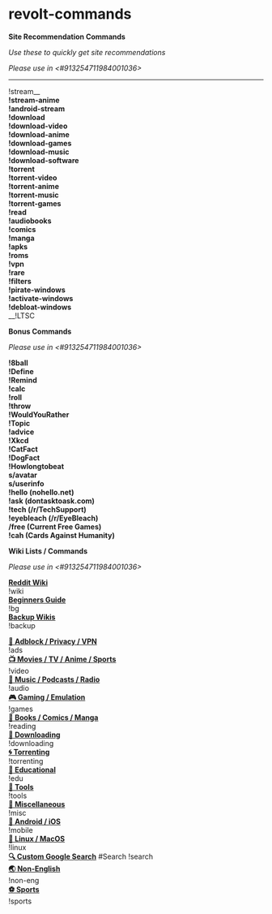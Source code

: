 # revolt-commands

____Site Recommendation Commands____

*Use these to quickly get site recommendations*

*Please use in <#913254711984001036>*

---

!stream__  
__!stream-anime__  
__!android-stream__  
__!download__  
__!download-video__  
__!download-anime__  
__!download-games__  
__!download-music__  
__!download-software__  
__!torrent__  
__!torrent-video__  
__!torrent-anime__  
__!torrent-music__  
__!torrent-games__  
__!read__  
__!audiobooks__  
__!comics__  
__!manga__  
__!apks__  
__!roms__  
__!vpn__  
__!rare__  
__!filters__  
__!pirate-windows__  
__!activate-windows__  
__!debloat-windows__  
__!LTSC

____Bonus Commands____

*Please use in <#913254711984001036>*

__!8ball__  
__!Define__  
__!Remind__  
__!calc__  
__!roll__  
__!throw__  
__!WouldYouRather__  
__!Topic__  
__!advice__  
__!Xkcd__  
__!CatFact__  
__!DogFact__  
__!Howlongtobeat__  
__s/avatar__  
__s/userinfo__  
__!hello (nohello.net)__  
__!ask (dontasktoask.com)__  
__!tech (/r/TechSupport)__  
__!eyebleach (/r/EyeBleach)__  
__/free (Current Free Games)__  
__!cah (Cards Against Humanity)__

____Wiki Lists / Commands____

*Please use in <#913254711984001036>*

__[Reddit Wiki](https://www.reddit.com/r/FREEMEDIAHECKYEAH/wiki/index)__  
!wiki  
__[Beginners Guide](https://rentry.org/Piracy-BG)__  
!bg  
__[Backup Wikis](https://www.reddit.com/r/FREEMEDIAHECKYEAH/wiki/backups)__  
!backup

__[📛 Adblock / Privacy / VPN](https://www.reddit.com/r/FREEMEDIAHECKYEAH/wiki/adblock-vpn-privacy)__  
!ads  
__[📺 Movies / TV / Anime / Sports](https://www.reddit.com/r/FREEMEDIAHECKYEAH/wiki/video)__  
!video  
__[🎵 Music / Podcasts / Radio](https://www.reddit.com/r/FREEMEDIAHECKYEAH/wiki/audio)__  
!audio  
__[🎮 Gaming / Emulation](https://www.reddit.com/r/FREEMEDIAHECKYEAH/wiki/games)__  
!games  
__[📗 Books / Comics / Manga](https://www.reddit.com/r/FREEMEDIAHECKYEAH/wiki/reading)__  
!reading  
__[💾 Downloading](https://www.reddit.com/r/FREEMEDIAHECKYEAH/wiki/download)__  
!downloading  
__[🌀 Torrenting](https://www.reddit.com/r/FREEMEDIAHECKYEAH/wiki/torrent)__  
!torrenting  
__[🧠 Educational](https://www.reddit.com/r/FREEMEDIAHECKYEAH/wiki/edu)__  
!edu  
__[🔧 Tools](https://www.reddit.com/r/FREEMEDIAHECKYEAH/wiki/tools-misc)__  
!tools  
__[📂 Miscellaneous](https://www.reddit.com/r/FREEMEDIAHECKYEAH/wiki/misc)__  
!misc  
__[📱 Android / iOS](https://www.reddit.com/r/FREEMEDIAHECKYEAH/wiki/android)__  
!mobile  
__[🐧 Linux / MacOS](https://www.reddit.com/r/FREEMEDIAHECKYEAH/wiki/linux)__  
!linux  
__[🔍 Custom Google Search](https://www.reddit.com/r/FREEMEDIAHECKYEAH/wiki/tools-misc#wiki_.25B7_search_tools)__  #Search 
!search  
__[:earth_asia: Non-English](https://www.reddit.com/r/FREEMEDIAHECKYEAH/wiki/non-eng)__  
!non-eng  
__[⚽ Sports](https://www.reddit.com/r/FREEMEDIAHECKYEAH/wiki/video#wiki_.25B7_sports_streaming)__  
!sports
